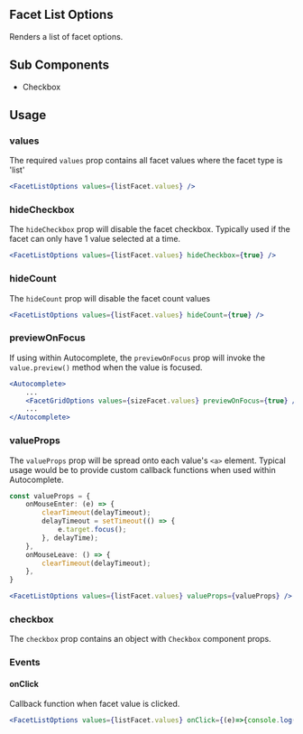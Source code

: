 ## Facet List Options

Renders a list of facet options.

## Sub Components
- Checkbox

## Usage

### values
The required `values` prop contains all facet values where the facet type is 'list'

```jsx
<FacetListOptions values={listFacet.values} />
```

### hideCheckbox
The `hideCheckbox` prop will disable the facet checkbox. Typically used if the facet can only have 1 value selected at a time.

```jsx
<FacetListOptions values={listFacet.values} hideCheckbox={true} />
```

### hideCount
The `hideCount` prop will disable the facet count values

```jsx
<FacetListOptions values={listFacet.values} hideCount={true} />
```

### previewOnFocus
If using within Autocomplete, the `previewOnFocus` prop will invoke the `value.preview()` method when the value is focused. 

```jsx
<Autocomplete>
    ...
    <FacetGridOptions values={sizeFacet.values} previewOnFocus={true} />
    ...
</Autocomplete>
```

### valueProps
The `valueProps` prop will be spread onto each value's `<a>` element. Typical usage would be to provide custom callback functions when used within Autocomplete.

```typescript
const valueProps = {
    onMouseEnter: (e) => {
        clearTimeout(delayTimeout);
        delayTimeout = setTimeout(() => {
            e.target.focus();
        }, delayTime);
    },
    onMouseLeave: () => {
        clearTimeout(delayTimeout);
    },
}
```

```jsx
<FacetListOptions values={listFacet.values} valueProps={valueProps} />
```

### checkbox
The `checkbox` prop contains an object with `Checkbox` component props. 


### Events

#### onClick
Callback function when facet value is clicked.

```jsx
<FacetListOptions values={listFacet.values} onClick={(e)=>{console.log(e)}} />
```
